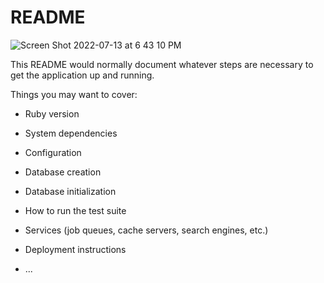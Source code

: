 # README

![Screen Shot 2022-07-13 at 6 43 10 PM](https://user-images.githubusercontent.com/103002775/178855339-8c179f3f-0b3d-435e-8958-f3d06f078c2a.png)


This README would normally document whatever steps are necessary to get the
application up and running.

Things you may want to cover:

* Ruby version

* System dependencies

* Configuration

* Database creation

* Database initialization

* How to run the test suite

* Services (job queues, cache servers, search engines, etc.)

* Deployment instructions

* ...
